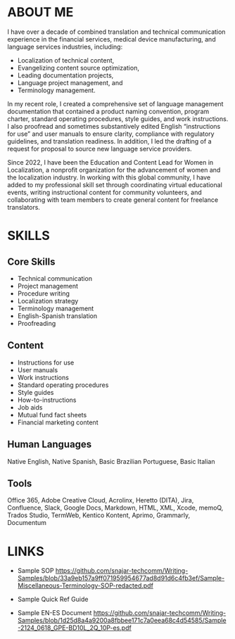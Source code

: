 # ABOUT ME
I have over a decade of combined translation and technical communication experience in the financial services, medical device manufacturing, and language services industries, including:
-	Localization of technical content,
-	Evangelizing content source optimization,
-	Leading documentation projects, 
-	Language project management, and
-	Terminology management.

In my recent role, I created a comprehensive set of language management documentation that contained a product naming convention, program charter, standard operating procedures, style guides, and work instructions. I also proofread and sometimes substantively edited English “instructions for use” and user manuals to ensure clarity, compliance with regulatory guidelines, and translation readiness. In addition, I led the drafting of a request for proposal to source new language service providers.

Since 2022, I have been the Education and Content Lead for Women in Localization, a nonprofit organization for the advancement of women and the localization industry. In working with this global community, I have added to my professional skill set through coordinating virtual educational events, writing instructional content for community volunteers, and collaborating with team members to create general content for freelance translators.

# SKILLS
## Core Skills
- Technical communication
- Project management
- Procedure writing
- Localization strategy
- Terminology management
- English-Spanish translation
- Proofreading

## Content
- Instructions for use
- User manuals
- Work instructions
- Standard operating procedures
- Style guides
- How-to-instructions
- Job aids
- Mutual fund fact sheets
- Financial marketing content

## Human Languages
Native English, Native Spanish, Basic Brazilian Portuguese, Basic Italian

## Tools
Office 365, Adobe Creative Cloud, Acrolinx, Heretto (DITA), Jira, Confluence, Slack, Google Docs, Markdown, HTML, XML, Xcode, memoQ, Trados Studio, TermWeb, Kentico Kontent, Aprimo, Grammarly, Documentum

# LINKS
- Sample SOP
https://github.com/snajar-techcomm/Writing-Samples/blob/33a9eb157a9ff071959954677ad8d91d6c4fb3ef/Sample-Miscellaneous-Terminology-SOP-redacted.pdf
- Sample Quick Ref Guide

- Sample EN-ES Document
https://github.com/snajar-techcomm/Writing-Samples/blob/1d25d8a4a9200a8fbbee171c7a0eea68c4d54585/Sample-2124_0618_GPE-BD10L_2Q_10P-es.pdf
